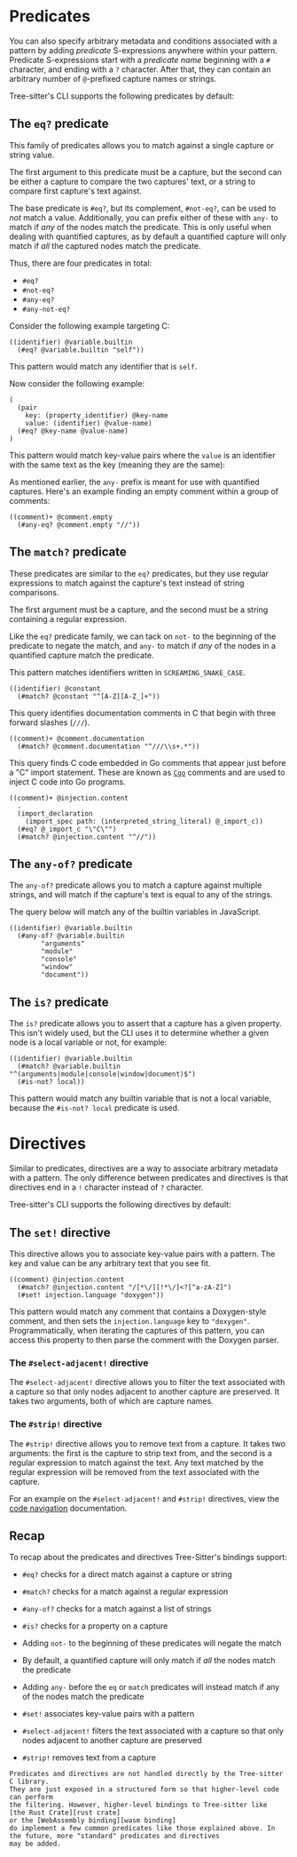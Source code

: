 # Predicates

You can also specify arbitrary metadata and conditions associated with a pattern
by adding _predicate_ S-expressions anywhere within your pattern. Predicate S-expressions
start with a _predicate name_ beginning with a `#` character, and ending with a `?` character. After that, they can
contain an arbitrary number of `@`-prefixed capture names or strings.

Tree-sitter's CLI supports the following predicates by default:

## The `eq?` predicate

This family of predicates allows you to match against a single capture or string
value.

The first argument to this predicate must be a capture, but the second can be either a capture to
compare the two captures' text, or a string to compare first capture's text
against.

The base predicate is `#eq?`, but its complement, `#not-eq?`, can be used to _not_
match a value. Additionally, you can prefix either of these with `any-` to match
if _any_ of the nodes match the predicate. This is only useful when dealing with
quantified captures, as by default a quantified capture will only match if _all_ the captured nodes match the predicate.

Thus, there are four predicates in total:

- `#eq?`
- `#not-eq?`
- `#any-eq?`
- `#any-not-eq?`

Consider the following example targeting C:

```query
((identifier) @variable.builtin
  (#eq? @variable.builtin "self"))
```

This pattern would match any identifier that is `self`.

Now consider the following example:

```query
(
  (pair
    key: (property_identifier) @key-name
    value: (identifier) @value-name)
  (#eq? @key-name @value-name)
)
```

This pattern would match key-value pairs where the `value` is an identifier
with the same text as the key (meaning they are the same):

As mentioned earlier, the `any-` prefix is meant for use with quantified captures. Here's
an example finding an empty comment within a group of comments:

```query
((comment)+ @comment.empty
  (#any-eq? @comment.empty "//"))
```

## The `match?` predicate

These predicates are similar to the `eq?` predicates, but they use regular expressions
to match against the capture's text instead of string comparisons.

The first argument must be a capture, and the second must be a string containing
a regular expression.

Like the `eq?` predicate family, we can tack on `not-` to the beginning of the predicate
to negate the match, and `any-` to match if _any_ of the nodes in a quantified capture match the predicate.

This pattern matches identifiers written in `SCREAMING_SNAKE_CASE`.

```query
((identifier) @constant
  (#match? @constant "^[A-Z][A-Z_]+"))
```

This query identifies documentation comments in C that begin with three forward slashes (`///`).

```query
((comment)+ @comment.documentation
  (#match? @comment.documentation "^///\\s+.*"))
```

This query finds C code embedded in Go comments that appear just before a "C" import statement.
These are known as [`Cgo`][cgo] comments and are used to inject C code into Go programs.

```query
((comment)+ @injection.content
  .
  (import_declaration
    (import_spec path: (interpreted_string_literal) @_import_c))
  (#eq? @_import_c "\"C\"")
  (#match? @injection.content "^//"))
```

## The `any-of?` predicate

The `any-of?` predicate allows you to match a capture against multiple strings,
and will match if the capture's text is equal to any of the strings.

The query below will match any of the builtin variables in JavaScript.

```query
((identifier) @variable.builtin
  (#any-of? @variable.builtin
        "arguments"
        "module"
        "console"
        "window"
        "document"))
```

## The `is?` predicate

The `is?` predicate allows you to assert that a capture has a given property. This isn't widely used, but the CLI uses it
to determine whether a given node is a local variable or not, for example:

```query
((identifier) @variable.builtin
  (#match? @variable.builtin "^(arguments|module|console|window|document)$")
  (#is-not? local))
```

This pattern would match any builtin variable that is not a local variable, because the `#is-not? local` predicate is used.

# Directives

Similar to predicates, directives are a way to associate arbitrary metadata with a pattern. The only difference between predicates
and directives is that directives end in a `!` character instead of `?` character.

Tree-sitter's CLI supports the following directives by default:

## The `set!` directive

This directive allows you to associate key-value pairs with a pattern. The key and value can be any arbitrary text that you
see fit.

```query
((comment) @injection.content
  (#match? @injection.content "/[*\/][!*\/]<?[^a-zA-Z]")
  (#set! injection.language "doxygen"))
```

This pattern would match any comment that contains a Doxygen-style comment, and then sets the `injection.language` key to
`"doxygen"`. Programmatically, when iterating the captures of this pattern, you can access this property to then parse the
comment with the Doxygen parser.

### The `#select-adjacent!` directive

The `#select-adjacent!` directive allows you to filter the text associated with a capture so that only nodes adjacent to
another capture are preserved. It takes two arguments, both of which are capture names.

### The `#strip!` directive

The `#strip!` directive allows you to remove text from a capture. It takes two arguments: the first is the capture to strip
text from, and the second is a regular expression to match against the text. Any text matched by the regular expression will
be removed from the text associated with the capture.

For an example on the `#select-adjacent!` and `#strip!` directives,
view the [code navigation](../../4-code-navigation.md#examples) documentation.

## Recap

To recap about the predicates and directives Tree-Sitter's bindings support:

- `#eq?` checks for a direct match against a capture or string

- `#match?` checks for a match against a regular expression

- `#any-of?` checks for a match against a list of strings

- `#is?` checks for a property on a capture

- Adding `not-` to the beginning of these predicates will negate the match

- By default, a quantified capture will only match if _all_ the nodes match the predicate

- Adding `any-` before the `eq` or `match` predicates will instead match if any of the nodes match the predicate

- `#set!` associates key-value pairs with a pattern

- `#select-adjacent!` filters the text associated with a capture so that only nodes adjacent to another capture are preserved

- `#strip!` removes text from a capture

```admonish info
Predicates and directives are not handled directly by the Tree-sitter C library.
They are just exposed in a structured form so that higher-level code can perform
the filtering. However, higher-level bindings to Tree-sitter like
[the Rust Crate][rust crate]
or the [WebAssembly binding][wasm binding]
do implement a few common predicates like those explained above. In the future, more "standard" predicates and directives
may be added.
```

[cgo]: https://pkg.go.dev/cmd/cgo
[rust crate]: https://github.com/tree-sitter/tree-sitter/tree/master/lib/binding_rust
[wasm binding]: https://github.com/tree-sitter/tree-sitter/tree/master/lib/binding_web
